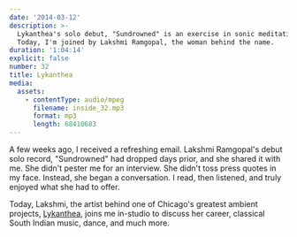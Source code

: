 ```yaml
---
date: '2014-03-12'
description: >-
  Lykanthea's solo debut, "Sundrowned" is an exercise in sonic meditation.
  Today, I'm joined by Lakshmi Ramgopal, the woman behind the name.
duration: '1:04:14'
explicit: false
number: 32
title: Lykanthea
media:
  assets:
    - contentType: audio/mpeg
      filename: inside_32.mp3
      format: mp3
      length: 68410683
---
```

A few weeks ago, I received a refreshing email. Lakshmi Ramgopal's debut solo record, "Sundrowned" had dropped days prior, and she shared it with me. She didn't pester me for an interview. She didn't toss press quotes in my face. Instead, she began a conversation. I read, then listened, and truly enjoyed what she had to offer.

Today, Lakshmi, the artist behind one of Chicago's greatest ambient projects, [Lykanthea](http://www.lykanthea.com), joins me in-studio to discuss her career, classical South Indian music, dance, and much more.
